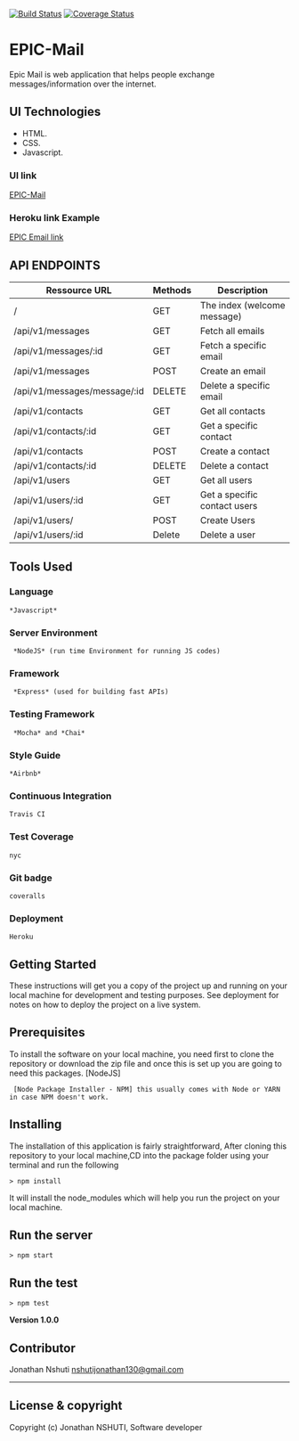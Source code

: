 
[![Build Status](https://travis-ci.org/nshutijonathan/EPIC-Mail.svg?branch=develop)](https://travis-ci.org/nshutijonathan/EPIC-Mail)
[![Coverage Status](https://coveralls.io/repos/github/nshutijonathan/EPIC-Mail/badge.svg?branch=ch-set-server-%23164463160)](https://coveralls.io/github/nshutijonathan/EPIC-Mail?branch=ch-set-server-%23164463160)

# EPIC-Mail
Epic Mail is web application  that helps people exchange messages/information over the internet.

## UI Technologies
* HTML.
* CSS.
* Javascript.


### UI link
 [EPIC-Mail](https://nshutijonathan.github.io/EPIC-Mail/ui/html/)

### Heroku link Example

[EPIC Email link](https://epic-mail-one.herokuapp.com)

## API ENDPOINTS

| Ressource URL | Methods  | Description  |
| ------- | --- | --- |
| / | GET | The index (welcome message) |
| /api/v1/messages | GET | Fetch all emails |
| /api/v1/messages/:id | GET | Fetch a specific email |
| /api/v1/messages | POST | Create an email |
| /api/v1/messages/message/:id | DELETE | Delete a specific email |
| /api/v1/contacts | GET | Get all contacts |
| /api/v1/contacts/:id | GET | Get a specific contact |
| /api/v1/contacts | POST | Create a contact |
| /api/v1/contacts/:id | DELETE | Delete a contact |
| /api/v1/users|GET |Get all users|
| /api/v1/users/:id | GET | Get  a specific contact users |
| /api/v1/users/| POST | Create Users |
| /api/v1/users/:id| Delete | Delete a user |
 
## Tools Used

### Language
```
*Javascript*
```
### Server Environment
```
 *NodeJS* (run time Environment for running JS codes)
 ```
### Framework
```
 *Express* (used for building fast APIs)
 ```
### Testing Framework
```
 *Mocha* and *Chai*
 ```
### Style Guide
```
*Airbnb*
```
### Continuous Integration
```
Travis CI
```
### Test Coverage
```
nyc
```
### Git badge
```
coveralls
```
### Deployment
```
Heroku
```
## Getting Started
These instructions will get you a copy of the project up and running on your local machine for development and testing purposes. See deployment for notes on how to deploy the project on a live system.

## Prerequisites
To install the software on your local machine, you need first to clone the repository or download the zip file and once this is set up you are going to need this packages. [NodeJS]

```
 [Node Package Installer - NPM] this usually comes with Node or YARN in case NPM doesn't work.
```

## Installing
The installation of this application is fairly straightforward, After cloning this repository to your local machine,CD into the package folder using your terminal and run the following

```
> npm install
```

It will install the node_modules which will help you run the project on your local machine.

## Run the server
```
> npm start
```
## Run the test
```
> npm test
```


**Version 1.0.0**

## Contributor
Jonathan Nshuti <nshutijonathan130@gmail.com>

---

## License & copyright
Copyright (c) Jonathan NSHUTI, Software developer 
 
